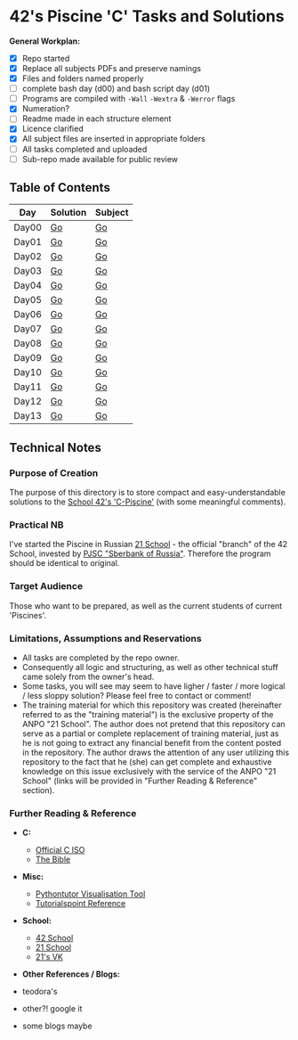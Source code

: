 # 42's Piscine 'C' Tasks and Solutions

**General Workplan:**
- [x] Repo started
- [x] Replace all subjects PDFs and preserve namings
- [x] Files and folders named properly
- [ ] complete bash day (d00) and bash script day (d01)
- [ ] Programs are compiled with `-Wall` `-Wextra` & `-Werror` flags
- [x] Numeration?
- [ ] Readme made in each structure element
- [x] Licence clarified
- [x] All subject files are inserted in appropriate folders
- [ ] All tasks completed and uploaded
- [ ] Sub-repo made available for public review

## Table of Contents
Day | Solution | Subject
----|----------|--------
Day00|[Go](https://github.com/Eyedropping/C/tree/master/21-School%20(RU%2C%20MSC)%20-%20Piscine-C/Day00) |[Go](https://github.com/Eyedropping/C/blob/master/21-School%20(RU%2C%20MSC)%20-%20Piscine-C/Day00/Subject%20-%20d00.en.pdf)
Day01|[Go](https://github.com/Eyedropping/C/tree/master/21-School%20(RU%2C%20MSC)%20-%20Piscine-C/Day01) |[Go](https://github.com/Eyedropping/C/blob/master/21-School%20(RU%2C%20MSC)%20-%20Piscine-C/Day01/Subject%20-%20d01.en.pdf)
Day02|[Go](https://github.com/Eyedropping/C/tree/master/21-School%20(RU%2C%20MSC)%20-%20Piscine-C/Day02) |[Go](https://github.com/Eyedropping/C/blob/master/21-School%20(RU%2C%20MSC)%20-%20Piscine-C/Day02/Subject%20-%20d02.en.pdf)
Day03|[Go](https://github.com/Eyedropping/C/tree/master/21-School%20(RU%2C%20MSC)%20-%20Piscine-C/Day03) |[Go](https://github.com/Eyedropping/C/blob/master/21-School%20(RU%2C%20MSC)%20-%20Piscine-C/Day03/Subject%20-%20d03.en.pdf)
Day04|[Go](https://github.com/Eyedropping/C/tree/master/21-School%20(RU%2C%20MSC)%20-%20Piscine-C/Day04) |[Go](https://github.com/Eyedropping/C/blob/master/21-School%20(RU%2C%20MSC)%20-%20Piscine-C/Day04/Subject%20-%20d04.en.pdf)
Day05|[Go](https://github.com/Eyedropping/C/tree/master/21-School%20(RU%2C%20MSC)%20-%20Piscine-C/Day05) |[Go](https://github.com/Eyedropping/C/blob/master/21-School%20(RU%2C%20MSC)%20-%20Piscine-C/Day05/Subject%20-%20d05.en.pdf)
Day06|[Go](https://github.com/Eyedropping/C/tree/master/21-School%20(RU%2C%20MSC)%20-%20Piscine-C/Day06) |[Go](https://github.com/Eyedropping/C/blob/master/21-School%20(RU%2C%20MSC)%20-%20Piscine-C/Day06/Subject%20-%20d06.en.pdf)
Day07|[Go](https://github.com/Eyedropping/C/tree/master/21-School%20(RU%2C%20MSC)%20-%20Piscine-C/Day07) |[Go](https://github.com/Eyedropping/C/blob/master/21-School%20(RU%2C%20MSC)%20-%20Piscine-C/Day07/Subject%20-%20d07.en.pdf)
Day08|[Go](https://github.com/Eyedropping/C/tree/master/21-School%20(RU%2C%20MSC)%20-%20Piscine-C/Day08) |[Go](https://github.com/Eyedropping/C/blob/master/21-School%20(RU%2C%20MSC)%20-%20Piscine-C/Day08/Subject%20-%20d08.en.pdf)
Day09|[Go](https://github.com/Eyedropping/C/tree/master/21-School%20(RU%2C%20MSC)%20-%20Piscine-C/Day09) |[Go](https://github.com/Eyedropping/C/blob/master/21-School%20(RU%2C%20MSC)%20-%20Piscine-C/Day09/Subject%20-%20d09.en.pdf)
Day10|[Go](https://github.com/Eyedropping/C/tree/master/21-School%20(RU%2C%20MSC)%20-%20Piscine-C/Day10) |[Go](https://github.com/Eyedropping/C/blob/master/21-School%20(RU%2C%20MSC)%20-%20Piscine-C/Day10/Subject%20-%20d10.en.pdf)
Day11|[Go](https://github.com/Eyedropping/C/tree/master/21-School%20(RU%2C%20MSC)%20-%20Piscine-C/Day11) |[Go](https://github.com/Eyedropping/C/blob/master/21-School%20(RU%2C%20MSC)%20-%20Piscine-C/Day11/Subject%20-%20d010.en.pdf)
Day12|[Go](https://github.com/Eyedropping/C/tree/master/21-School%20(RU%2C%20MSC)%20-%20Piscine-C/Day12) |[Go](https://github.com/Eyedropping/C/blob/master/21-School%20(RU%2C%20MSC)%20-%20Piscine-C/Day12/Subject%20-%20d12.en.pdf)
Day13|[Go](https://github.com/Eyedropping/C/tree/master/21-School%20(RU%2C%20MSC)%20-%20Piscine-C/Day13) |[Go](https://github.com/Eyedropping/C/blob/master/21-School%20(RU%2C%20MSC)%20-%20Piscine-C/Day13/Subject%20-%20d13.en.pdf)

## Technical Notes
### Purpose of Creation
The purpose of this directory is to store compact and easy-understandable solutions to the [School 42's 'C-Piscine'](https://www.42.us.org/program/piscine/ "42's US Homepage") (with some meaningful comments).

### Practical NB
I've started the Piscine in Russian [21 School](https://21-school.ru "21's RU Homepage") - the  official "branch" of the 42 School, invested by [PJSC "Sberbank of Russia"](https://www.sberbank.ru/en/). Therefore the program should be identical to original. 

### Target Audience
Those who want to be prepared, as well as the current students of current 'Piscines'.

### Limitations, Assumptions and Reservations
* All tasks are completed by the repo owner.
* Consequently all logic and structuring, as well as other technical stuff came solely from the owner's head.
* Some tasks, you will see may seem to have ligher / faster / more logical / less sloppy solution? Please feel free to contact or comment!
* The training material for which this repository was created (hereinafter referred to as the "training material") is the exclusive property of the ANPO "21 School". The author does not pretend that this repository can serve as a partial or complete replacement of training material, just as he is not going to extract any financial benefit from the content posted in the repository. The author draws the attention of any user utilizing this repository to the fact that he (she) can get complete and exhaustive knowledge on this issue exclusively with the service of the ANPO "21 School" (links will be provided in "Further Reading & Reference" section).

 ### Further Reading & Reference
- **C:**
    - [Official C ISO](http://www.open-std.org/jtc1/sc22/wg14/)
    - [The Bible](https://en.m.wikipedia.org/wiki/The_C_Programming_Language)

- **Misc:**
    - [Pythontutor Visualisation Tool](http://www.pythontutor.com/visualize.html#mode=edit)
    - [Tutorialspoint Reference](https://www.tutorialspoint.com/cprogramming/index.htm)

- **School:**
    - [42 School](http://42.fr)
    - [21 School](https://21-school.ru)
    - [21's VK](https://vk.com/coding21)

- **Other References / Blogs:**
- teodora's
- other?! google it
- some blogs maybe